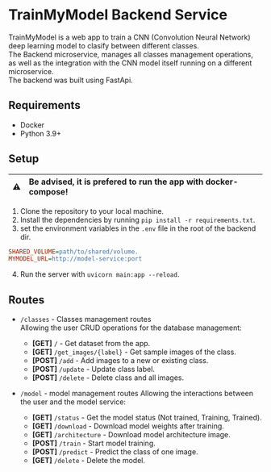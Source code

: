 # TrainMyModel Backend Service
TrainMyModel is a web app to train a CNN (Convolution Neural Network) deep learning model to clasify between different classes.   
The Backend microservice, manages all classes management operations, as well as the integration with the CNN model itself running on a different microservice.  
The backend was built using FastApi.  

## Requirements
- Docker
- Python 3.9+


## Setup
| :warning:    | Be advised, it is prefered to run the app with docker-compose! |
|---------------|:------------------------|

1. Clone the repository to your local machine.
2. Install the dependencies by running ```pip install -r requirements.txt```.
3. set the environment variables in the ```.env``` file in the root of the backend dir.  
```ini
SHARED_VOLUME=path/to/shared/volume.  
MYMODEL_URL=http://model-service:port
```
4. Run the server with ```uvicorn main:app --reload```.

## Routes
- `/classes` - Classes management routes  
Allowing the user CRUD operations for the database management:
    - **[GET]** `/` - Get dataset from the app.
    - **[GET]** `/get_images/{label}` - Get sample images of the class.
    - **[POST]** `/add` - Add images to a new or existing class.
    - **[POST]** `/update` - Update class label.
    - **[POST]** `/delete` - Delete class and all images.
    
- `/model` - model management routes
Allowing the interactions between the user and the model service:
    - **[GET]** `/status` - Get the model status (Not trained, Training, Trained).
    - **[GET]** `/download` - Download model weights after training.
    - **[GET]** `/architecture` - Download model architecture image.
    - **[POST]** `/train` - Start model training.
    - **[POST]** `/predict` - Predict the class of one image.
    - **[GET]** `/delete` - Delete the model.
    